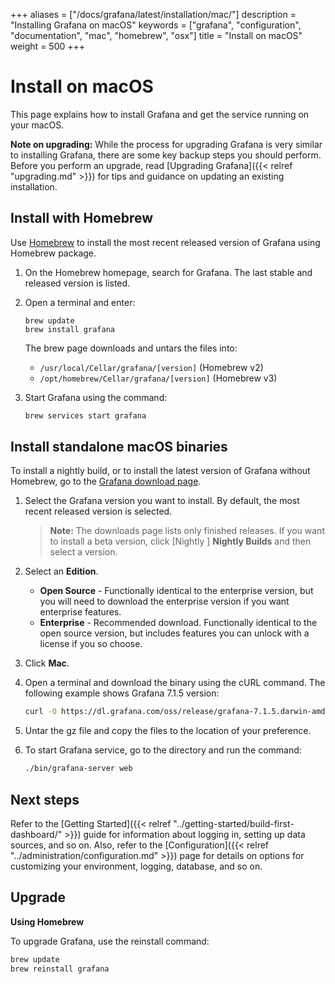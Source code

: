 +++
aliases = ["/docs/grafana/latest/installation/mac/"]
description = "Installing Grafana on macOS"
keywords = ["grafana", "configuration", "documentation", "mac", "homebrew", "osx"]
title = "Install on macOS"
weight = 500
+++

# Install on macOS

This page explains how to install Grafana and get the service running on your macOS.

**Note on upgrading:** While the process for upgrading Grafana is very similar to installing Grafana, there are some key backup steps you should perform. Before you perform an upgrade, read [Upgrading Grafana]({{< relref "upgrading.md" >}}) for tips and guidance on updating an existing installation.

## Install with Homebrew

Use [Homebrew](http://brew.sh/) to install the most recent released version of Grafana using Homebrew package.

1. On the Homebrew homepage, search for Grafana. The last stable and released version is listed.
1. Open a terminal and enter:

   ```
   brew update
   brew install grafana
   ```

   The brew page downloads and untars the files into:

   - `/usr/local/Cellar/grafana/[version]` (Homebrew v2)
   - `/opt/homebrew/Cellar/grafana/[version]` (Homebrew v3)

1. Start Grafana using the command:
   ```bash
   brew services start grafana
   ```

## Install standalone macOS binaries

To install a nightly build, or to install the latest version of Grafana without Homebrew, go to the [Grafana download page](https://grafana.com/grafana/download/7.3.0-381ff45epre?platform=mac).

1. Select the Grafana version you want to install. By default, the most recent released version is selected.

   > **Note:** The downloads page lists only finished releases. If you want to install a beta version, click [Nightly ] **Nightly Builds** and then select a version.

1. Select an **Edition**.
   - **Open Source** - Functionally identical to the enterprise version, but you will need to download the enterprise version if you want enterprise features.
   - **Enterprise** - Recommended download. Functionally identical to the open source version, but includes features you can unlock with a license if you so choose.
1. Click **Mac**.
1. Open a terminal and download the binary using the cURL command. The following example shows Grafana 7.1.5 version:
   ```bash
   curl -O https://dl.grafana.com/oss/release/grafana-7.1.5.darwin-amd64.tar.gz
   ```
1. Untar the gz file and copy the files to the location of your preference.
1. To start Grafana service, go to the directory and run the command:
   ```bash
   ./bin/grafana-server web
   ```

## Next steps

Refer to the [Getting Started]({{< relref "../getting-started/build-first-dashboard/" >}}) guide for information about logging in, setting up data sources, and so on. Also, refer to the [Configuration]({{< relref "../administration/configuration.md" >}}) page for details on options for customizing your environment, logging, database, and so on.

## Upgrade

**Using Homebrew**

To upgrade Grafana, use the reinstall command:

```bash
brew update
brew reinstall grafana
```
